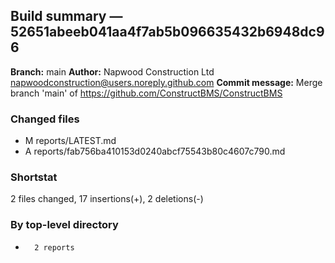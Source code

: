 ## Build summary — 52651abeeb041aa4f7ab5b096635432b6948dc96

**Branch:** main
**Author:** Napwood Construction Ltd <napwoodconstruction@users.noreply.github.com>
**Commit message:** Merge branch 'main' of https://github.com/ConstructBMS/ConstructBMS

### Changed files
 - M	reports/LATEST.md
 - A	reports/fab756ba410153d0240abcf75543b80c4607c790.md

### Shortstat
 2 files changed, 17 insertions(+), 2 deletions(-)

### By top-level directory
 -       2 reports

